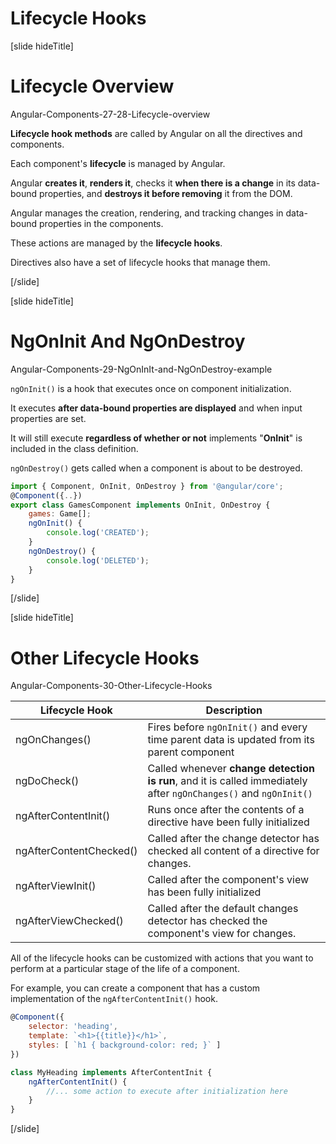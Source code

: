 # Lifecycle Hooks

[slide hideTitle]

# Lifecycle Overview

Angular-Components-27-28-Lifecycle-overview

**Lifecycle hook methods** are called by Angular on all the directives and components.


Each component's **lifecycle** is managed by Angular.

Angular **creates it**, **renders it**, checks it **when there is a change** in its data-bound properties, and **destroys it before removing** it from the DOM.

Angular manages the creation, rendering, and tracking changes in data-bound properties in the components.

These actions are managed by the **lifecycle hooks**.

Directives also have a set of lifecycle hooks that manage them.

[/slide]

[slide hideTitle]

# NgOnInit And NgOnDestroy

Angular-Components-29-NgOnInIt-and-NgOnDestroy-example

`ngOnInit()` is a hook that executes once on component initialization.

It executes **after data-bound properties are displayed** and when input properties are set.

It will still execute **regardless of whether or not** implements "**OnInit**" is included in the class definition.

`ngOnDestroy()` gets called when a component is about to be destroyed.

```js
import { Component, OnInit, OnDestroy } from '@angular/core';
@Component({..})
export class GamesComponent implements OnInit, OnDestroy {
    games: Game[];
    ngOnInit() {
        console.log('CREATED');
    }
    ngOnDestroy() {
        console.log('DELETED');
    }
}
```

[/slide]

[slide hideTitle]

# Other Lifecycle Hooks

Angular-Components-30-Other-Lifecycle-Hooks


| **Lifecycle Hook** | **Description** |
| --- | --- |
| ngOnChanges() | Fires before `ngOnInit()` and every time parent data is updated from its parent component |
| ngDoCheck() | Called whenever **change detection is run**, and it is called immediately after `ngOnChanges()` and `ngOnInit()`|
| ngAfterContentInit() | Runs once after the contents of a directive have been fully initialized |
| ngAfterContentChecked() | Called after the change detector has checked all content of a directive for changes. |
| ngAfterViewInit() | Called after the component's view has been fully initialized |
| ngAfterViewChecked() | Called after the default changes detector has checked the component's view for changes. |

All of the lifecycle hooks can be customized with actions that you want to perform at a particular stage of the life of a component.

For example, you can create a component that has a custom implementation of the `ngAfterContentInit()` hook.

```js
@Component({
    selector: 'heading',
    template: `<h1>{{title}}</h1>`,
    styles: [ `h1 { background-color: red; }` ]
})

class MyHeading implements AfterContentInit {
    ngAfterContentInit() {
        //... some action to execute after initialization here
    }
}
```

[/slide]
